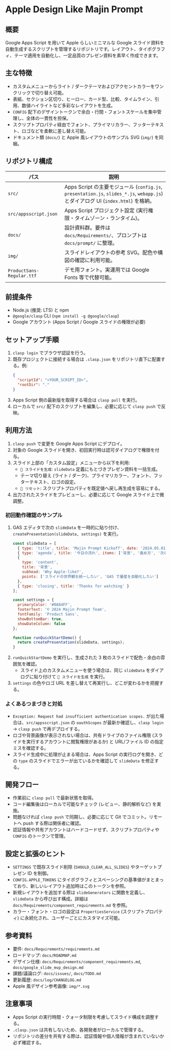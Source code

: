 # Apple Design Like Majin Prompt

## 概要
Google Apps Script を用いて Apple らしいミニマルな Google スライド資料を自動生成するスクリプトを管理するリポジトリです。レイアウト、タイポグラフィ、テーマ適用を自動化し、一定品質のプレゼン資料を素早く作成できます。

## 主な特徴
- カスタムメニューからライト / ダークテーマおよびアクセントカラーをワンクリックで切り替え可能。
- 表紙、セクション区切り、ヒーロー、カード型、比較、タイムライン、引用、数値ハイライトなど多彩なレイアウトを生成。
- `CONFIG` 配下のデザイントークンで余白・行間・フォントスケールを集中管理し、全体の一貫性を担保。
- スクリプトプロパティ経由でフォント、プライマリカラー、フッターテキスト、ロゴなどを柔軟に差し替え可能。
- ドキュメント類 (`docs/`) と Apple 風レイアウトのサンプル SVG (`img/`) を同梱。

## リポジトリ構成
| パス | 説明 |
| --- | --- |
| `src/` | Apps Script の主要モジュール (`config.js`, `presentation.js`, `slides_*.js`, `webapp.js`) とダイアログ UI (`index.html`) を格納。 |
| `src/appsscript.json` | Apps Script プロジェクト設定 (実行権限・タイムゾーン・ランタイム)。 |
| `docs/` | 設計資料群。要件は `docs/Requirements/`、プロンプトは `docs/prompt/` に整理。 |
| `img/` | スライドレイアウトの参考 SVG。配色や構図の確認に利用可能。 |
| `ProductSans-Regular.ttf` | デモ用フォント。実運用では Google Fonts 等で代替可能。 |

## 前提条件
- Node.js (推奨: LTS) と npm
- `@google/clasp` CLI (`npm install -g @google/clasp`)
- Google アカウント (Apps Script / Google スライドの権限が必要)

## セットアップ手順
1. `clasp login` でブラウザ認証を行う。
2. 既存プロジェクトに接続する場合は `.clasp.json` をリポジトリ直下に配置する。例:
   ```json
   {
     "scriptId": "<YOUR_SCRIPT_ID>",
     "rootDir": "."
   }
   ```
3. Apps Script 側の最新版を取得する場合は `clasp pull` を実行。
4. ローカルで `src/` 配下のスクリプトを編集し、必要に応じて `clasp push` で反映。

## 利用方法
1. `clasp push` で変更を Google Apps Script にデプロイ。
2. 対象の Google スライドを開き、初回実行時は認可ダイアログで権限を付与。
3. スライド上部の「カスタム設定」メニューから以下を利用:
   - `🎨 スライドを生成`: `slideData` 定義にもとづきプレゼン資料を一括生成。
   - テーマ切り替え (ライト / ダーク)、プライマリカラー、フォント、フッターテキスト、ロゴの設定。
   - `🔄 リセット`: スクリプトプロパティを既定値へ戻し再生成を容易にする。
4. 出力されたスライドをプレビューし、必要に応じて Google スライド上で微調整。

### 初回動作確認のサンプル
1. GAS エディタで次の `slideData` を一時的に貼り付け、`createPresentation(slideData, settings)` を実行。
   ```javascript
   const slideData = [
     { type: 'title', title: 'Majin Prompt Kickoff', date: '2024.05.01' },
     { type: 'agenda', title: '今日の流れ', items: ['背景', '進め方', '次の一歩'] },
     {
       type: 'content',
       title: '背景',
       subhead: 'Why Apple-like?',
       points: ['スライドの世界観を統一したい', 'GAS で量産を自動化したい']
     },
     { type: 'closing', title: 'Thanks for watching' }
   ];

   const settings = {
     primaryColor: '#0A84FF',
     footerText: '© 2024 Majin Prompt Team',
     fontFamily: 'Product Sans',
     showBottomBar: true,
     showDateColumn: false
   };

   function runQuickStartDemo() {
     return createPresentation(slideData, settings);
   }
   ```
2. `runQuickStartDemo` を実行し、生成された 3 枚のスライドで配色・余白の雰囲気を確認。
   - スライド上のカスタムメニューを使う場合は、同じ `slideData` をダイアログに貼り付けて `🎨 スライドを生成` を実行。
3. `settings` の色やロゴ URL を差し替えて再実行し、どこが変わるかを把握する。

### よくあるつまづきと対処
- `Exception: Request had insufficient authentication scopes.` が出た場合は、`src/appsscript.json` の `oauthScopes` が最新か確認し、`clasp login` → `clasp push` で再デプロイする。
- ロゴや背景画像が表示されない場合は、共有ドライブのファイル権限 (スライドを実行するアカウントに閲覧権限があるか) と URL/ファイル ID の指定ミスを確認する。
- スライド生成中に処理が止まる場合は、Apps Script の実行ログを開き、どの `type` のスライドでエラーが出ているかを確認して `slideData` を修正する。

## 開発フロー
- 作業前に `clasp pull` で最新状態を取得。
- コード編集後はローカルで可能なチェック (レビュー、静的解析など) を実施。
- 問題なければ `clasp push` で同期し、必要に応じて Git でコミット。リモートへ push する際は関係者に確認。
- 認証情報や共有アカウントはハードコードせず、スクリプトプロパティや `CONFIG` のトークンで管理。

## 設定と拡張のヒント
- `SETTINGS` で既存スライド削除 (`SHOULD_CLEAR_ALL_SLIDES`) やターゲットプレゼン ID を制御。
- `CONFIG.APPLE_TOKENS` にタイポグラフィとスペーシングの基準値がまとまっており、新しいレイアウト追加時はこのトークンを参照。
- 新規レイアウトを追加する際は `slideGenerators` に関数を定義し、`slideData` から呼び出す構成。詳細は `docs/Requirements/component_requirements.md` を参照。
- カラー・フォント・ロゴの設定は `PropertiesService` (スクリプトプロパティ) に永続化され、ユーザーごとにカスタマイズ可能。

## 参考資料
- 要件: `docs/Requirements/requirements.md`
- ロードマップ: `docs/ROADMAP.md`
- デザイン仕様: `docs/Requirements/component_requirements.md`, `docs/google_slide_mvp_design.md`
- 課題/議論ログ: `docs/issues/`, `docs/TODO.md`
- 更新履歴: `docs/log/CHANGELOG.md`
- Apple 風デザイン参考画像: `img/*.svg`

## 注意事項
- Apps Script の実行時間・クォータ制限を考慮してスライド構成を調整する。
- `.clasp.json` は共有しないため、各開発者がローカルで管理する。
- リポジトリの差分を共有する際は、認証情報や個人情報が含まれていないか必ず確認する。
